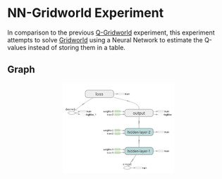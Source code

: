 # NN-Gridworld Experiment

In comparison to the previous [Q-Gridworld](../q-gridworld) experiment, this experiment attempts to solve [Gridworld](../games/gridworld.py) using a Neural Network to estimate the Q-values instead of storing them in a table.

## Graph
<p align="center">
  <img src="../../images/graphs/nn-graph.png", width="50%"/>
</p>

